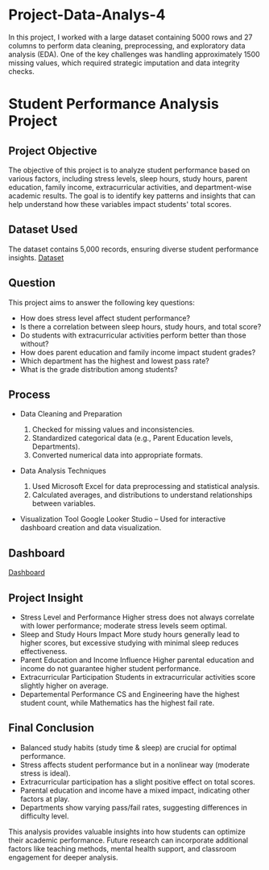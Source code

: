 # Project-Data-Analys-4
In this project, I worked with a large dataset containing 5000 rows and 27 columns to perform data cleaning, preprocessing, and exploratory data analysis (EDA). One of the key challenges was handling approximately 1500 missing values, which required strategic imputation and data integrity checks.

# Student Performance Analysis Project

## Project Objective
The objective of this project is to analyze student performance based on various factors, including stress levels, sleep hours, study hours, parent education, family income, extracurricular activities, and department-wise academic results. The goal is to identify key patterns and insights that can help understand how these variables impact students' total scores.

## Dataset Used
The dataset contains 5,000 records, ensuring diverse student performance insights.
<a href="https://github.com/elangherama/Project-Data-Analys-4/blob/main/Latihan%20-4-%20Students_Grading_Dataset.xlsx">Dataset<a/>

## Question
This project aims to answer the following key questions:
- How does stress level affect student performance?
- Is there a correlation between sleep hours, study hours, and total score?
- Do students with extracurricular activities perform better than those without?
- How does parent education and family income impact student grades?
- Which department has the highest and lowest pass rate?
- What is the grade distribution among students?

## Process
- Data Cleaning and Preparation
  1. Checked for missing values and inconsistencies.
  2. Standardized categorical data (e.g., Parent Education levels, Departments).
  3. Converted numerical data into appropriate formats.
  
- Data Analysis Techniques
  1. Used Microsoft Excel for data preprocessing and statistical analysis.
  2. Calculated averages, and distributions to understand relationships between variables.
  
- Visualization Tool
Google Looker Studio – Used for interactive dashboard creation and data visualization.

## Dashboard
<a href="https://github.com/elangherama/Project-Data-Analys-4/blob/main/Latihan_4.pdf">Dashboard<a/>

## Project Insight
- Stress Level and Performance
  Higher stress does not always correlate with lower performance; moderate stress levels seem optimal.
- Sleep and Study Hours Impact
  More study hours generally lead to higher scores, but excessive studying with minimal sleep reduces effectiveness.
- Parent Education and Income Influence
  Higher parental education and income do not guarantee higher student performance.
- Extracurricular Participation
  Students in extracurricular activities score slightly higher on average.
- Departemental Performance
  CS and Engineering have the highest student count, while Mathematics has the highest fail rate.

## Final Conclusion
- Balanced study habits (study time & sleep) are crucial for optimal performance.
- Stress affects student performance but in a nonlinear way (moderate stress is ideal).
- Extracurricular participation has a slight positive effect on total scores.
- Parental education and income have a mixed impact, indicating other factors at play.
- Departments show varying pass/fail rates, suggesting differences in difficulty level.

This analysis provides valuable insights into how students can optimize their academic performance. Future research can incorporate additional factors like teaching methods, mental health support, and classroom engagement for deeper analysis.
